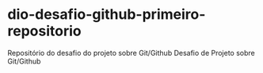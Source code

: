 # dio-desafio-github-primeiro-repositorio
Repositório do desafio do projeto sobre Git/Github
Desafio de Projeto sobre Git/Github
